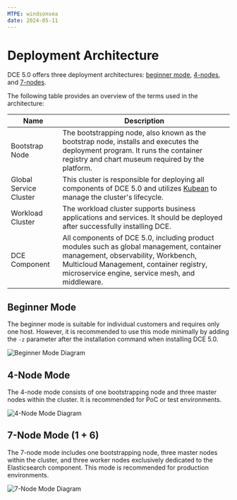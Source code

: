 ```yaml
---
MTPE: windsonsea
date: 2024-05-11
---
```


# Deployment Architecture

DCE 5.0 offers three deployment architectures: [beginner mode](#beginner-mode), [4-nodes](#4-node-mode), and [7-nodes](#7-node-mode-1--6).

The following table provides an overview of the terms used in the architecture:

| Name | Description  |
| ---- | ------------ |
| Bootstrap Node | The bootstrapping node, also known as the bootstrap node, installs and executes the deployment program. It runs the container registry and chart museum required by the platform. |
| Global Service Cluster| This cluster is responsible for deploying all components of DCE 5.0 and utilizes [Kubean](https://github.com/kubean-io/kubean) to manage the cluster's lifecycle. |
| Workload Cluster | The workload cluster supports business applications and services. It should be deployed after successfully installing DCE. |
| DCE Component | All components of DCE 5.0, including product modules such as global management, container management, observability, Workbench, Multicloud Management, container registry, microservice engine, service mesh, and middleware. |

## Beginner Mode

The beginner mode is suitable for individual customers and requires only one host. However,
it is recommended to use this mode minimally by adding the `-z` parameter after the installation command when installing DCE 5.0.

![Beginner Mode Diagram](https://docs.daocloud.io/daocloud-docs-images/docs/en/docs/install/images/allinone.png)

## 4-Node Mode

The 4-node mode consists of one bootstrapping node and three master nodes within the cluster. It is recommended for PoC or test environments.

![4-Node Mode Diagram](https://docs.daocloud.io/daocloud-docs-images/docs/en/docs/install/images/four.png)

## 7-Node Mode (1 + 6)

The 7-node mode includes one bootstrapping node, three master nodes within the cluster, and three worker nodes exclusively dedicated to the Elasticsearch component. This mode is recommended for production environments.

![7-Node Mode Diagram](https://docs.daocloud.io/daocloud-docs-images/docs/en/docs/install/images/seven.png)
